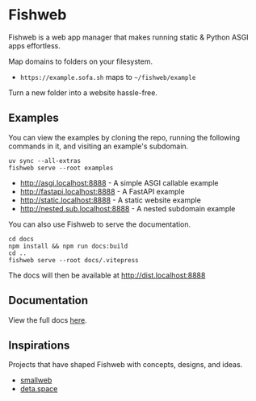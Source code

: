 # Fishweb

Fishweb is a web app manager that makes running static & Python ASGI apps effortless.

Map domains to folders on your filesystem.

- `https://example.sofa.sh` maps to `~/fishweb/example`

Turn a new folder into a website hassle-free.

## Examples

You can view the examples by cloning the repo, running the following commands in it, and visiting an example's subdomain.

```shell
uv sync --all-extras
fishweb serve --root examples
```

- <http://asgi.localhost:8888> - A simple ASGI callable example
- <http://fastapi.localhost:8888> - A FastAPI example
- <http://static.localhost:8888> - A static website example
- <http://nested.sub.localhost:8888> - A nested subdomain example

You can also use Fishweb to serve the documentation.

```shell
cd docs
npm install && npm run docs:build
cd ..
fishweb serve --root docs/.vitepress
```

The docs will then be available at <http://dist.localhost:8888>

## Documentation

View the full docs [here](https://fishweb.sofa.sh).

## Inspirations

Projects that have shaped Fishweb with concepts, designs, and ideas.

- [smallweb](https://github.com/pomdtr/smallweb)
- [deta.space](https://github.com/deta/space-docs)
